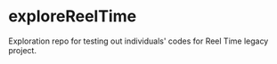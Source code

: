 # exploreReelTime
Exploration repo for testing out individuals' codes for Reel Time legacy project.
